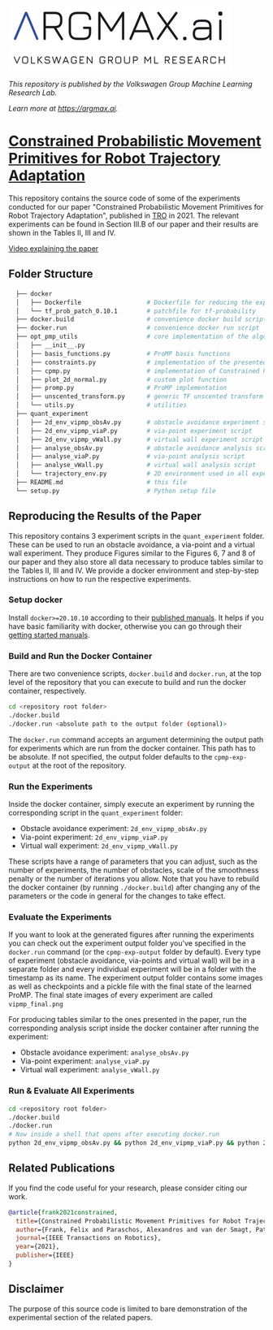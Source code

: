 ![argmax.ai](argmaxlogo.png)

*This repository is published by the Volkswagen Group Machine Learning Research Lab.*

*Learn more at https://argmax.ai.*


# [Constrained Probabilistic Movement Primitives for Robot Trajectory Adaptation](https://arxiv.org/abs/2101.12561)

This repository contains the source code of some of the experiments conducted for our paper "Constrained Probabilistic Movement Primitives for Robot Trajectory Adaptation", published in [TRO](https://ieeexplore.ieee.org/document/9655714) in 2021.
The relevant experiments can be found in Section III.B of our paper and their results are shown in the Tables II, III and IV.

[Video explaining the paper](https://youtu.be/7UI6QX-eZ3I)


## Folder Structure

```bash
  ├── docker
  │   ├── Dockerfile                  # Dockerfile for reducing the experiments
  │   └── tf_prob_patch_0.10.1        # patchfile for tf-probability
  ├── docker.build                    # convenience docker build script
  ├── docker.run                      # convenience docker run script
  ├── opt_pmp_utils                   # core implementation of the algorithm
  │   ├── __init__.py
  │   ├── basis_functions.py          # ProMP basis functions
  │   ├── constraints.py              # implementation of the presented constraints
  │   ├── cpmp.py                     # implementation of Constrained ProMPs and algorithm 1
  │   ├── plot_2d_normal.py           # custom plot function
  │   ├── promp.py                    # ProMP implementation
  │   ├── unscented_transform.py      # generic TF unscented transform
  │   └── utils.py                    # utilities
  ├── quant_experiment
  │   ├── 2d_env_vipmp_obsAv.py       # obstacle avoidance experiment script
  │   ├── 2d_env_vipmp_viaP.py        # via-point experiment script
  │   ├── 2d_env_vipmp_vWall.py       # virtual wall experiment script
  │   ├── analyse_obsAv.py            # obstacle avoidance analysis script
  │   ├── analyse_viaP.py             # via-point analysis script
  │   ├── analyse_vWall.py            # virtual wall analysis script
  │   └── trajectory_env.py           # 2D environment used in all experiments
  ├── README.md                       # this file
  └── setup.py                        # Python setup file
```


## Reproducing the Results of the Paper

This repository contains 3 experiment scripts in the `quant_experiment` folder.
These can be used to run an obstacle avoidance, a via-point and a virtual wall experiment.
They produce Figures similar to the Figures 6, 7 and 8 of our paper and they also store all data necessary to produce tables similar to the Tables II, III and IV.
We provide a docker environment and step-by-step instructions on how to run the respective experiments.

### Setup docker

Install `docker>=20.10.10` according to their [published manuals](https://docs.docker.com/get-docker/).
It helps if you have basic familiarity with docker, otherwise you can go through their [getting started manuals](https://docs.docker.com/get-started/).

### Build and Run the Docker Container

There are two convenience scripts, `docker.build` and `docker.run`, at the top level of the repository that you can execute to build and run the docker container, respectively.

```bash
cd <repository root folder>
./docker.build
./docker.run <absolute path to the output folder (optional)>
```

The `docker.run` command accepts an argument determining the output path for experiments which are run from the docker container.
This path has to be absolute.
If not specified, the output folder defaults to the `cpmp-exp-output` at the root of the repository.


### Run the Experiments

Inside the docker container, simply execute an experiment by running the corresponding script in the `quant_experiment` folder:

  - Obstacle avoidance experiment: `2d_env_vipmp_obsAv.py`
  - Via-point experiment: `2d_env_vipmp_viaP.py`
  - Virtual wall experiment: `2d_env_vipmp_vWall.py`

These scripts have a range of parameters that you can adjust, such as the number of experiments, the number of obstacles, scale of the smoothness penalty or the number of iterations you allow.
Note that you have to rebuild the docker container (by running `./docker.build`) after changing any of the parameters or the code in general for the changes to take effect.


### Evaluate the Experiments

If you want to look at the generated figures after running the experiments you can check out the experiment output folder you've specified in the `docker.run` command (or the `cpmp-exp-output` folder by default).
Every type of experiment (obstacle avoidance, via-points and virtual wall) will be in a separate folder and every individual experiment will be in a folder with the timestamp as its name.
The experiment output folder contains some images as well as checkpoints and a pickle file with the final state of the learned ProMP.
The final state images of every experiment are called `vipmp_final.png`

For producing tables similar to the ones presented in the paper, run the corresponding analysis script inside the docker container after running the experiment:

  - Obstacle avoidance experiment: `analyse_obsAv.py`
  - Via-point experiment: `analyse_viaP.py`
  - Virtual wall experiment: `analyse_vWall.py`


### Run & Evaluate All Experiments

```bash
cd <repository root folder>
./docker.build
./docker.run
# Now inside a shell that opens after executing docker.run
python 2d_env_vipmp_obsAv.py && python 2d_env_vipmp_viaP.py && python 2d_env_vipmp_vWall.py && python analyse_obsAv.py && python analyse_viaP.py && python analyse_vWall.py
```


## Related Publications

If you find the code useful for your research, please consider citing our work.

```BibTeX
@article{frank2021constrained,
  title={Constrained Probabilistic Movement Primitives for Robot Trajectory Adaptation},
  author={Frank, Felix and Paraschos, Alexandros and van der Smagt, Patrick and Cseke, Botond},
  journal={IEEE Transactions on Robotics},
  year={2021},
  publisher={IEEE}
}
```


## Disclaimer

The purpose of this source code is limited to bare demonstration of the experimental section of the related papers.
